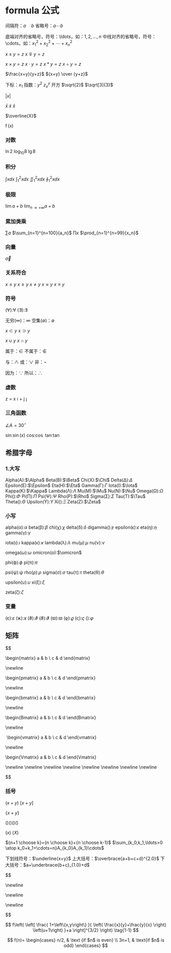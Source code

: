 # formula 公式

间隔符：$a \quad b$
省略号：$a \cdots b$

底端对齐的省略号，符号：\ldots，如：$1,2,\ldots,n$
中线对齐的省略号，符号：\cdots，如：$x_1^2 + x_2^2 + \cdots + x_n^2$

$x \pm y=z$
$x \mp y=z$

$x \times y=z$
$x \cdot y=z$
$x \ast y=z$
$x \div y=z$


$\frac{x+y}{y+z}$
${x+y} \over {y+z}$



下标：$x_1$
指数：$y^2$
$z_x^y$
开方
$\sqrt{2}$
$\sqrt[3]{3}$



$|x|$

$\bar{x}$
$\tilde{x}$
$\hat{x}$

$\overline{X}$

$\operatorname{f}(x)$
 
### 对数 
$\ln{2}$
$\log_{10}{8}$
$\lg{8}$





### 积分
$\int{x}dx$
$\int_{1}^{2}{x}dx$
$\iint_{1}^{2}{x}dx$
$\oint_{1}^{2}{x}dx$

### 极限
$\lim{a+b}$
$\lim_{n\rightarrow+\infty}{a+b}$

### 累加类乘
$\sum{a}$
$\sum_{n=1}^{n=100}{a_n}$
$\prod{x}$
$\prod_{n=1}^{n=99}{x_n}$

### 向量
$\vec{a}$


### 关系符合



$x \leq y$
$x \geq y$
$x \neq y$
$x \approx y$
$x \equiv y$

### 符号

(∀):$\forall$
(∃):$\exists$

无穷(∞)：$\infty$
空集(∅)：$\emptyset$



$x \subset y$
$x \supset y$

$x \cup y$
$x \cap y$



属于：$\in$
不属于：$\notin$

与：$\land$
或：$\lor$
非：$\lnot$


因为：$\because$
所以：$\therefore$


### 虚数
z = x $\imath$ + j $\jmath$



### 三角函数

$\angle A = 30^\circ$

sin:$\sin(x)$
cos:$\cos$
tan:$\tan$



## 希腊字母

### 1.大写
Alpha(A):$\Alpha$
Beta(B):$\Beta$
Chi(X):$\Chi$
Delta(Δ):$\Delta$
Epsilon(E):$\Epsilon$
Eta(H):$\Eta$
Gamma(Γ):$\Gamma$
Iota(I):$\Iota$
Kappa(K):$\Kappa$
Lambda(Λ):$\Lambda$
Mu(M):$\Mu$
Nu(N):$\Nu$
Omega(Ω):$\Omega$
Phi():$\Phi$
Pi(Π):$\Pi$
Psi(Ψ):$\Psi$
Rho(P):$\Rho$
Sigma(Σ):$\Sigma$
Tau(T):$\Tau$
Theta():$\Theta$
Upsilon(Υ):$\Upsilon$
Xi():$\Xi$
Zeta(Z):$\Zeta$


### 小写
alpha(α):$\alpha$
beta(β):$\beta$
chi(χ):$\chi$
delta(δ):$\delta$
digamma():$\digamma$
epsilon(ϵ):$\epsilon$
eta(η):$\eta$
gamma(γ):$\gamma$

iota(ι):$\iota$
kappa(κ):$\kappa$
lambda(λ):$\lambda$
mu(μ):$\mu$
nu(ν):$\nu$

omega(ω):$\omega$
omicron(ο):$\omicron$

phi(ϕ):$\phi$
pi(π):$\pi$

psi(ψ):$\psi$
rho(ρ):$\rho$
sigma(σ):$\sigma$
tau(τ):$\tau$
theta(θ):$\theta$

upsilon(υ):$\upsilon$
xi(ξ):$\xi$

zeta(ζ):$\zeta$


### 变量
(ε):$\varepsilon$ 
(ϰ):$\varkappa$
(ϑ):$\vartheta$
(ϑ):$\vartheta$	
(ϖ):$\varpi$
(ϱ):$\varrho$
(ς):$\varsigma$
():$\varphi$







## 矩阵
$$

\begin{matrix}
   a & b \\
   c & d
\end{matrix}

\newline

\begin{pmatrix}
   a & b \\
   c & d
\end{pmatrix}

\newline

\begin{bmatrix}
   a & b \\
   c & d
\end{bmatrix}

\newline

\begin{Bmatrix}
   a & b \\
   c & d
\end{Bmatrix}


\newline

​
\begin{vmatrix}
   a & b \\
   c & d
\end{vmatrix}


\newline

\begin{Vmatrix}
   a & b \\
   c & d
\end{Vmatrix}

\newline
\newline
\newline
\newline
\newline
\newline
\newline
\newline


$$

### 括号


$( x + y )$
$[ x + y ]$

$\{ x + y \}$


$\big(\big) \Big(\Big) \bigg(\bigg) \Bigg(\Bigg)$

$\left(x\right)$
$\left(X\right)$




${n+1 \choose k}={n \choose k}+{n \choose k-1}$
$\sum_{k_0,k_1,\ldots>0 \atop k_0+k_1+\cdots=n}A_{k_0}A_{k_1}\cdots$


下划线符号：$\underline{x+y}$
上大括号：$\overbrace{a+b+c+d}^{2.0}$
下大括号：$a+\underbrace{b+c}_{1.0}+d$



$$

\newline

\newline

\newline


$$


$$
f\left(
   \left[ 
     \frac{
       1+\left\{x,y\right\}
     }{
       \left(
          \frac{x}{y}+\frac{y}{x}
       \right)
       \left(u+1\right)
     }+a
   \right]^{3/2}
\right)
\tag{1-1}
$$


$$
f(n)= 
\begin{cases} 
n/2, & \text {if $n$ is even} \\ 
3n+1, & \text{if $n$ is odd} 
\end{cases} 
$$

